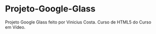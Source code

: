 # Projeto-Google-Glass
Projeto Google Glass feito por Vinicius Costa. Curso de HTML5 do Curso em Vídeo.
